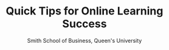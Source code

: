 ---
title: Quick Tips for Online Learning Success
author: Smith School of Business, Queen's University 
cover: /static/online_learning_success.png
tags:
  - session1
external_link: "/files/Online_Learning_Tips.pdf"
summary: Whether you are a remote-learning veteran or are taking a course for the first time, the following tips will help to make your experience as meaningful as possible.
images: /static/online_learning_success.png 
---